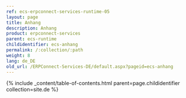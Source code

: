 ```yaml
---
ref: ecs-erpconnect-services-runtime-05
layout: page
title: Anhang
description: Anhang
product: erpconnect-services
parent: ecs-runtime
childidentifier: ecs-anhang
permalink: /:collection/:path
weight: 8
lang: de_DE
old_url: /ERPConnect-Services-DE/default.aspx?pageid=ecs-anhang
---
```



{% include _content/table-of-contents.html parent=page.childidentifier collection=site.de %}